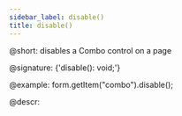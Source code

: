 ```yaml
---
sidebar_label: disable()
title: disable()
---          
```


@short: disables a Combo control on a page

@signature: {'disable(): void;'}

@example:
form.getItem("combo").disable();

@descr:
